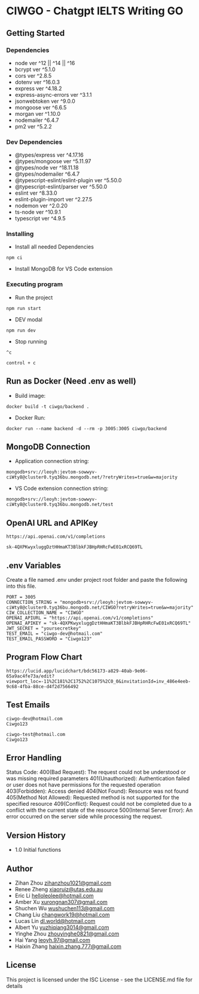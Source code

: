 # CIWGO - Chatgpt IELTS Writing GO

## Getting Started

### Dependencies

- node ver ^12 || ^14 || ^16
- bcrypt ver ^5.1.0
- cors ver ^2.8.5
- dotenv ver ^16.0.3
- express ver ^4.18.2
- express-async-errors ver ^3.1.1
- jsonwebtoken ver ^9.0.0
- mongoose ver ^6.6.5
- morgan ver ^1.10.0
- nodemailer ^6.4.7
- pm2 ver ^5.2.2

### Dev Dependencies

- @types/express ver ^4.17.16
- @types/mongoose ver ^5.11.97
- @types/node ver ^18.11.18
- @types/nodemailer ^6.4.7
- @typescript-eslint/eslint-plugin ver ^5.50.0
- @typescript-eslint/parser ver ^5.50.0
- eslint ver ^8.33.0
- eslint-plugin-import ver ^2.27.5
- nodemon ver ^2.0.20
- ts-node ver ^10.9.1
- typescript ver ^4.9.5

### Installing

- Install all needed Dependencies

```
npm ci
```

- Install MongoDB for VS Code extension

### Executing program

- Run the project

```
npm run start
```

- DEV modal

```
npm run dev
```

- Stop running

```
^c
```

```
control + c
```

## Run as Docker (Need .env as well)

- Build image:

```
docker build -t ciwgo/backend .
```

- Docker Run:

```
docker run --name backend -d --rm -p 3005:3005 ciwgo/backend
```

## MongoDB Connection

- Application connection string:

```
mongodb+srv://leoyh:jevtom-sowwyv-ciWty8@cluster0.tyq36bu.mongodb.net/?retryWrites=true&w=majority
```

- VS Code extension connection string:

```
mongodb+srv://leoyh:jevtom-sowwyv-ciWty8@cluster0.tyq36bu.mongodb.net/test
```

## OpenAI URL and APIKey

```
https://api.openai.com/v1/completions
```

```
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
```

## .env Variables

Create a file named .env under project root folder and paste the following into this file.

```
PORT = 3005
CONNECTION_STRING = "mongodb+srv://leoyh:jevtom-sowwyv-ciWty8@cluster0.tyq36bu.mongodb.net/CIWGO?retryWrites=true&w=majority"
CIW_COLLECTION_NAME = "CIWGO"
OPENAI_APIURL = "https://api.openai.com/v1/completions"
OPENAI_APIKEY = "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"
JWT_SECRET = "yoursecretkey"
TEST_EMAIL = "ciwgo-dev@hotmail.com"
TEST_EMAIL_PASSWORD = "Ciwgo123"
```

## Program Flow Chart

```
https://lucid.app/lucidchart/bdc56173-a829-40ab-9e06-65a9ac4fe73a/edit?viewport_loc=-11%2C181%2C1752%2C1075%2C0_0&invitationId=inv_486e4eeb-9c68-4fba-88ce-d4f2d7566492
```

## Test Emails

```
ciwgo-dev@hotmail.com
Ciwgo123
```

```
ciwgo-test@hotmail.com
Ciwgo123
```

## Error Handling

Status Code:
400(Bad Request): The request could not be understood or was missing required parameters
401(Unauthorized): Authentication failed or user does not have permissions for the requested operation
403(Forbidden): Access denied
404(Not Found): Resource was not found
405(Method Not Allowed): Requested method is not supported for the specified resource
409(Conflict): Request could not be completed due to a conflict with the current state of the resource
500(Internal Server Error): An error occurred on the server side while processing the request.

## Version History

- 1.0 Initial functions

## Author

- Zihan Zhou zihanzhou1021@gmail.com
- Renee Zheng xiaoruiz@utas.edu.au
- Eric Li helloleolee@hotmail.com
- Amber Xu xurongnan307@gmail.com
- Shuchen Wu wushuchen113@gmail.com
- Chang Liu changwork19@hotmail.com
- Lucas Lin dl.world@hotmail.com
- Albert Yu yuzhiqiang3014@gmail.com
- Yinghe Zhou zhouyinghe0821@gmail.com
- Hai Yang leoyh.97@gmail.com
- Haixin Zhang haixin.zhang.777@gmail.com

## License

This project is licensed under the ISC License - see the LICENSE.md file for details
